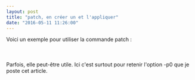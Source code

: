 ```yaml
---
layout: post
title: "patch, en créer un et l'appliquer"
date: "2016-05-11 11:26:00"
---
```

Voici un exemple pour utiliser la commande patch :<br /><br /><script src="https://pastebin.com/embed_js/fcpXjcyt"></script><br /><br />Parfois, elle peut-être utile. Ici c'est surtout pour retenir l'option -p0 que je poste cet article.
